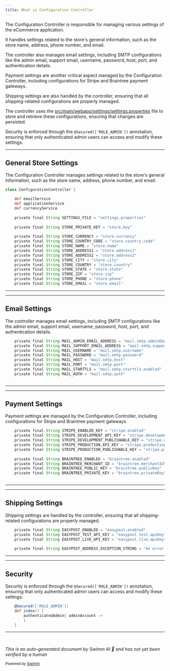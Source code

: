 ```yaml
---
title: What is Configuration Controller
---
```

The Configuration Controller is responsible for managing various settings of the eCommerce application.

It handles settings related to the store's general information, such as the store name, address, phone number, and email.

The controller also manages email settings, including SMTP configurations like the admin email, support email, username, password, host, port, and authentication details.

Payment settings are another critical aspect managed by the Configuration Controller, including configurations for Stripe and Braintree payment gateways.

Shipping settings are also handled by the controller, ensuring that all shipping-related configurations are properly managed.

The controller uses the <SwmPath>[src/main/webapp/settings/settings.properties](src/main/webapp/settings/settings.properties)</SwmPath> file to store and retrieve these configurations, ensuring that changes are persisted.

Security is enforced through the <SwmToken path="grails-app/controllers/greenfield/ConfigurationController.groovy" pos="105:1:9" line-data=" 	@Secured([&#39;ROLE_ADMIN&#39;])">`@Secured(['ROLE_ADMIN'])`</SwmToken> annotation, ensuring that only authenticated admin users can access and modify these settings.

<SwmSnippet path="/grails-app/controllers/greenfield/ConfigurationController.groovy" line="32">

---

## General Store Settings

The Configuration Controller manages settings related to the store's general information, such as the store name, address, phone number, and email.

```groovy
class ConfigurationController {

	def emailService
	def applicationService
	def currencyService
	
	private final String SETTINGS_FILE = "settings.properties"
	
	private final String STORE_PRIVATE_KEY = "store.key"
	
	private final String STORE_CURRENCY = "store.currency"
	private final String STORE_COUNTRY_CODE = "store.country.code"
	private final String STORE_NAME = "store.name"
	private final String STORE_ADDRESS1 = "store.address1"
	private final String STORE_ADDRESS2 = "store.address2"
	private final String STORE_CITY = "store.city"
	private final String STORE_COUNTRY = "store.country"
	private final String STORE_STATE = "store.state"
	private final String STORE_ZIP = "store.zip"
	private final String STORE_PHONE = "store.phone"
	private final String STORE_EMAIL = "store.email"
```

---

</SwmSnippet>

<SwmSnippet path="/grails-app/controllers/greenfield/ConfigurationController.groovy" line="74">

---

## Email Settings

The controller manages email settings, including SMTP configurations like the admin email, support email, username, password, host, port, and authentication details.

```groovy
	private final String MAIL_ADMIN_EMAIL_ADDRESS = "mail.smtp.adminEmail"
	private final String MAIL_SUPPORT_EMAIL_ADDRESS = "mail.smtp.supportEmail"
	private final String MAIL_USERNAME = "mail.smtp.username"
	private final String MAIL_PASSWORD = "mail.smtp.password"
	private final String MAIL_HOST = "mail.smtp.host"
	private final String MAIL_PORT = "mail.smtp.port"
	private final String MAIL_STARTTLS = "mail.smtp.starttls.enabled"
	private final String MAIL_AUTH = "mail.smtp.auth"
	
```

---

</SwmSnippet>

<SwmSnippet path="/grails-app/controllers/greenfield/ConfigurationController.groovy" line="83">

---

## Payment Settings

Payment settings are managed by the Configuration Controller, including configurations for Stripe and Braintree payment gateways.

```groovy
	private final String STRIPE_ENABLED_KEY = "stripe.enabled"
	private final String STRIPE_DEVELOPMENT_API_KEY = "stripe.development.apiKey"
	private final String STRIPE_DEVELOPMENT_PUBLISHABLE_KEY = "stripe.development.publishableKey"
	private final String STRIPE_PRODUCTION_API_KEY = "stripe.production.apiKey"
	private final String STRIPE_PRODUCTION_PUBLISHABLE_KEY = "stripe.production.publishableKey"
	
	private final String BRAINTREE_ENABLED = "braintree.enabled"
	private final String BRAINTREE_MERCHANT_ID = "braintree.merchantId"
	private final String BRAINTREE_PUBLIC_KEY = "braintree.publicKey"
	private final String BRAINTREE_PRIVATE_KEY = "braintree.privateKey"
	
```

---

</SwmSnippet>

<SwmSnippet path="/grails-app/controllers/greenfield/ConfigurationController.groovy" line="94">

---

## Shipping Settings

Shipping settings are handled by the controller, ensuring that all shipping-related configurations are properly managed.

```groovy
	private final String EASYPOST_ENABLED = "easypost.enabled"
	private final String EASYPOST_TEST_API_KEY = "easypost.test.apiKey"
	private final String EASYPOST_LIVE_API_KEY = "easypost.live.apiKey"
	
	private final String EASYPOST_ADDRESS_EXCEPTION_STRING = "An error occured. Response code: 400 Response body"
```

---

</SwmSnippet>

<SwmSnippet path="/grails-app/controllers/greenfield/ConfigurationController.groovy" line="105">

---

## Security

Security is enforced through the <SwmToken path="grails-app/controllers/greenfield/ConfigurationController.groovy" pos="105:1:9" line-data=" 	@Secured([&#39;ROLE_ADMIN&#39;])">`@Secured(['ROLE_ADMIN'])`</SwmToken> annotation, ensuring that only authenticated admin users can access and modify these settings.

```groovy
 	@Secured(['ROLE_ADMIN'])
    def index() {
		authenticatedAdmin{ adminAccount ->
		}
	}
```

---

</SwmSnippet>

&nbsp;

*This is an auto-generated document by Swimm AI 🌊 and has not yet been verified by a human*

<SwmMeta version="3.0.0" repo-id="Z2l0aHViJTNBJTNBZ3JlZW5maWVsZC1lY29tbWVyY2UlM0ElM0FTd2ltbS1EZW1v" repo-name="greenfield-ecommerce" doc-type="overview"><sup>Powered by [Swimm](/)</sup></SwmMeta>
